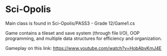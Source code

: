 # Sci-Opolis
Main class is found in Sci-Opolis/PASS3 - Grade 12/Game1.cs

Game contains a tileset and save system (through file I/O), OOP programming, and multiple data structures for efficiency and organization.

Gameplay on this link: https://www.youtube.com/watch?v=HobAbvKmJ4E
